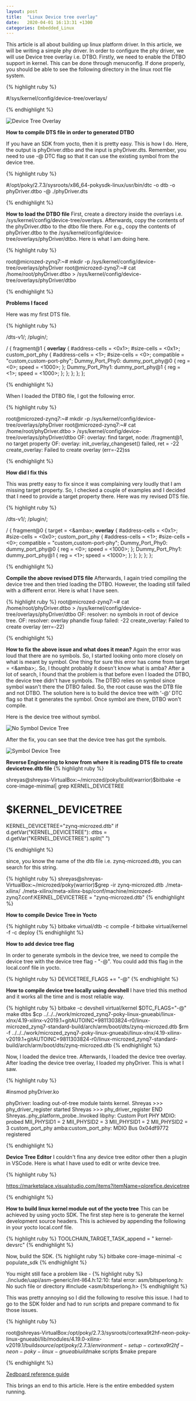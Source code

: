 ```yaml
---
layout: post
title:  "Linux Device tree overlay"
date:   2020-04-01 16:13:31 +1300
categories: Embedded_Linux
---
```


This article is all about building up linux platform driver. In this article, we will be writing a simple
phy driver. In order to configure the phy driver, we will use Device tree overlay i.e. DTBO.
Firstly, we need to enable the DTBO support in kernel. This can be done through menuconfig.
If done properly, you should be able to see the following directory in the linux root file system.

{% highlight ruby %}

#/sys/kernel/config/device-tree/overlays/

{% endhighlight %}

<img src="/assets/img/Overlay_config.png" alt="Device Tree Overlay">

**How to compile DTS file in order to generated DTBO**

If you have an SDK from yocto, then it is pretty easy. This is how I do.
Here, the output is phyDriver.dtbo and the input is phyDriver.dts. 
Remember, you need to use -@ DTC flag so that it can use the existing symbol from the device tree.

{% highlight ruby %}

#/opt/poky/2.7.3/sysroots/x86_64-pokysdk-linux/usr/bin/dtc -o dtb -o phyDriver.dtbo -@ ./phyDriver.dts	

{% endhighlight %}

**How to load the DTBO file**
First, create a directory inside the overlays i.e.  /sys/kernel/config/device-tree/overlays.
Afterwards, copy the contents of the phyDriver.dtbo to the dtbo file there.
For e.g., copy the contents of phyDriver.dtbo to the /sys/kernel/config/device-tree/overlays/phyDriver/dtbo.
Here is what I am doing here.

{% highlight ruby %}

root@microzed-zynq7:~# mkdir -p /sys/kernel/config/device-tree/overlays/phyDriver
root@microzed-zynq7:~# cat /home/root/phyDriver.dtbo  > /sys/kernel/config/device-tree/overlays/phyDriver/dtbo

{% endhighlight %}

**Problems I faced**

Here was my first DTS file.

{% highlight ruby %}

/dts-v1/;
/plugin/;

/ {
fragment@1 {
	__overlay__ {
	#address-cells = <0x1>;
	#size-cells = <0x1>;
	custom_port_phy {
	#address-cells = <1>;
	#size-cells = <0>;
	compatible = "custom,custom-port-phy";
	Dummy_Port_Phy0: dummy_port_phy@0 {
	  			       reg = <0>;
				       speed = <1000>;
				};
				Dummy_Port_Phy1: dummy_port_phy@1 {
					reg = <1>;
					speed = <1000>;
				};
			};
		};
	};
};

{% endhighlight %}

When I loaded the DTBO file, I got the following error.

{% highlight ruby %}

root@microzed-zynq7:~# mkdir -p /sys/kernel/config/device-tree/overlays/phyDriver
root@microzed-zynq7:~# cat /home/root/phyDriver.dtbo  > /sys/kernel/config/device-tree/overlays/phyDriver/dtbo
OF: overlay: find target, node: /fragment@1, no target property
OF: overlay: init_overlay_changeset() failed, ret = -22
create_overlay: Failed to create overlay (err=-22)ss

{% endhighlight %}

**How did I fix this**

This was pretty easy to fix since it was complaining very loudly that I am missing target property.
So, I checked a couple of examples and I decided that I need to provide a target property there.
Here was my revised DTS file.

{% highlight ruby %}

/dts-v1/;
/plugin/;

/ {
fragment@0 {
     target = <&amba>;
	__overlay__ {
        #address-cells = <0x1>;
	#size-cells = <0x0>;
	custom_port_phy {
        #address-cells = <1>;
	#size-cells = <0>;
	compatible = "custom,custom-port-phy";
	Dummy_Port_Phy0: dummy_port_phy@0 {
	  			       reg = <0>;
				       speed = <1000>;
				};
				Dummy_Port_Phy1: dummy_port_phy@1 {
					reg = <1>;
					speed = <1000>;
				};
			};
		};
	};
};

{% endhighlight %}

**Compile the above revised DTS file**
Afterwards, I again tried compiling the device tree and then tried loading the DTBO.
However, the loading still failed with a different error. Here is what I have seen.

{% highlight ruby %}
root@microzed-zynq7:~# cat /home/root/phyDriver.dtbo  > /sys/kernel/config/device-tree/overlays/phyDriver/dtbo
OF: resolver: no symbols in root of device tree.
OF: resolver: overlay phandle fixup failed: -22
create_overlay: Failed to create overlay (err=-22)

{% endhighlight %}

**How to fix the above issue and what does it mean?**
Again the error was loud that there are no symbols. So, I started looking onto more closely on what is meant
by symbol. One thing for sure this error has come from  target = <&amba>;. So, I thought probably it doesn't know
what is amba? After a lot of search, I found that the problem is that before even I loaded the DTBO, the device tree
didn't have symbols. The DTBO relies on symbol since symbol wasn't there the DTBO failed. So, the root cause was the
DTB file and not DTBO. The solution here is to build the device tree with '-@' DTC flag so that it generates the symbol. Once symbol are there, DTBO won't compile.

Here is the device tree without symbol.

<img src="/assets/img/NO_SYMBOL_DTC.png" alt="No Symbol Device Tree">

After the fix, you can see that the device tree has got the symbols.

<img src="/assets/img/SYMBOL_DTC.png" alt="Symbol Device Tree">
 
**Reverse Engineering to know from where it is reading DTS file to create devicetree.dtb file**
{% highlight ruby %}

shreyas@shreyas-VirtualBox:~/microzed/poky/build(warrior)$bitbake -e core-image-minimal| grep KERNEL_DEVICETREE
# $KERNEL_DEVICETREE
KERNEL_DEVICETREE="zynq-microzed.dtb"
    if d.getVar("KERNEL_DEVICETREE"):
        dtbs = d.getVar("KERNEL_DEVICETREE").split(" ")

{% endhighlight %}

since, you know the name of the dtb file i.e. zynq-microzed.dtb, you can search for this string.

{% highlight ruby %}
shreyas@shreyas-VirtualBox:~/microzed/poky(warrior)$grep -ir zynq-microzed.dtb ./meta-xilinx/
./meta-xilinx/meta-xilinx-bsp/conf/machine/microzed-zynq7.conf:KERNEL_DEVICETREE = "zynq-microzed.dtb"
{% endhighlight %}

**How to compile Device Tree in Yocto**

{% highlight ruby %}
bitbake virtual/dtb -c compile -f
bitbake virtual/kernel -f -c deploy
{% endhighlight %}

**How to add device tree flag**

In order to generate symbols in the device tree, we need to compile the device tree with the
device tree flag - "-@". You could add this flag in the local.conf file in yocto.

{% highlight ruby %}
DEVICETREE_FLAGS += "-@"
{% endhighlight %}

**How to compile device tree locally using devshell**
I have tried this method and it works all the time and is most reliable way.

{% highlight ruby %}
bitbake -c devshell virtual/kernel 
$DTC_FLAGS="-@" make dtbs
$cp ../../../work/microzed_zynq7-poky-linux-gnueabi/linux-xlnx/4.19-xilinx-v2019.1+gitAUTOINC+9811303824-r0/linux-microzed_zynq7-standard-build/arch/arm/boot/dts/zynq-microzed.dtb
$rm -f ../../../work/microzed_zynq7-poky-linux-gnueabi/linux-xlnx/4.19-xilinx-v2019.1+gitAUTOINC+9811303824-r0/linux-microzed_zynq7-standard-build/arch/arm/boot/dts/zynq-microzed.dtb
{% endhighlight %}

Now, I loaded the device tree. Afterwards, I loaded the device tree overlay.
After loading the device tree overlay, I loaded my phyDriver. This is what I saw.

{% highlight ruby %}

#insmod phyDriver.ko

phyDriver: loading out-of-tree module taints kernel.
Shreyas >>> phy_driver_register started
Shreyas >>> phy_driver_register END
Shreyas..phy_platform_probe..Invoked
libphy: Custom Port PHY MDIO: probed
MII_PHYSID1 = 2
MII_PHYSID2 = 3
MII_PHYSID1 = 2
MII_PHYSID2 = 3
custom_port_phy amba:custom_port_phy: MDIO Bus 0x04df9772 registered

{% endhighlight %}


**Device Tree Editor**
I couldn't fina any device tree editor other then a plugin in VSCode. Here is what I have used 
to edit or write device tree.

{% highlight ruby %}

https://marketplace.visualstudio.com/items?itemName=plorefice.devicetree 

{% endhighlight %}

**How to build linux kernel module out of the yocto tree**
This can be achieved by using yocto SDK. The first step here is to generate the 
kernel development source headers. This is achieved by appending the following in
your yocto local.conf file.

{% highlight ruby %}
TOOLCHAIN_TARGET_TASK_append = " kernel-devsrc"
{% endhighlight %}

Now, build the SDK.
{% highlight ruby %}
bitbake core-image-minimal -c populate_sdk
{% endhighlight %}

You might still face a problem like - 
{% highlight ruby %}
./include/uapi/asm-generic/int-ll64.h:12:10: fatal error: asm/bitsperlong.h: No such file or directory
 #include <asm/bitsperlong.h>
{% endhighlight %}

 This was pretty annoying so I did the following to resolve this issue. I had to go to the 
 SDK folder and had to run scripts and prepare command to fix those issues.

{% highlight ruby %}

root@shreyas-VirtualBox:/opt/poky/2.7.3/sysroots/cortexa9t2hf-neon-poky-linux-gnueabi/lib/modules/4.19.0-xilinx-v2019.1/build$source /opt/poky/2.7.3/environment-setup-cortexa9t2hf-neon-poky-linux-gnueabi
uild$make scripts
$make prepare

{% endhighlight %}


[Zedboard reference guide](https://drive.google.com/open?id=1UcFAOTKosQ9m8bufOg3s5oGMPxCNyaVF)


This brings an end to this article. Here is the entire embedded system running.
